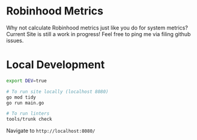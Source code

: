 # Robinhood Metrics

Why not calculate Robinhood metrics just like you do for system metrics?
Current Site is still a work in progress! Feel free to ping me via filing github issues.


# Local Development
```bash
export DEV=true

# To run site locally (localhost 8080)
go mod tidy
go run main.go

# To run linters
tools/trunk check
```

Navigate to `http://localhost:8080/`